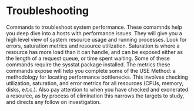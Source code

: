 # Troubleshooting
Commands to troubleshoot system performance.
These comamnds help you deep dive into a hosts with performance issues.
They will give you a high level view of system resource usage and running processes.
Look for errors, saturation metrics and resource utilization.
Saturation is where a resource has more load than it can handle, and can be exposed either as the length of a request queue, or time spent waiting.
Some of these commands require the sysstat package installed. The metrics these commands expose will help you complete some of the USE Method: a methodology for locating performance bottlenecks. This involves checking utilization, saturation, and error metrics for all resources (CPUs, memory, disks, e.t.c.). Also pay attention to when you have checked and exonerated a resource, as by process of elimination this narrows the targets to study, and directs any follow on investigation.

